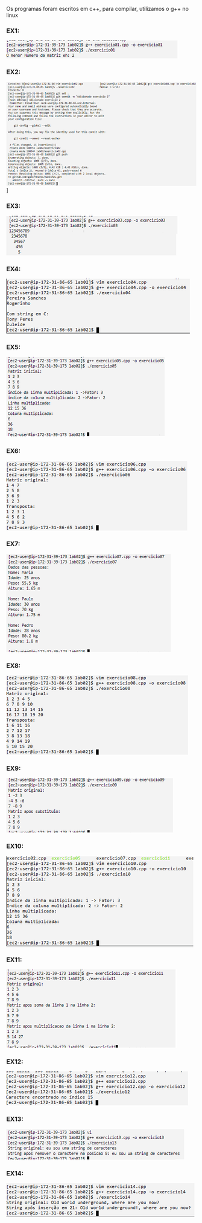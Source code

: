 Os programas foram escritos em c++, para compilar, utilizamos o g++ no linux

### EX1: 
![Imagem ex 1 executado](Saidaexc01.png)

### EX2:
![Imagem ex 2 executado](Saidaexc02.png)]

### EX3:
![Imagem ex 3 executado](Saidaexc03.png)

### EX4:
![Imagem ex 4 executado](Saidaexc04.png)

### EX5:
![Imagem ex 5 executado](Saidaexc05.png)

### EX6:
![Imagem ex 6 executado](Saidaexc06.png)

### EX7:
![Imagem ex 7 executado](Saidaexc07.png)

### EX8:
![Imagem ex 8 executado](Saidaexc08.png)

### EX9:
![Imagem ex 9 executado](Saidaexc09.png)

### EX10:
![Imagem ex 10 executado](Saidaexc10.png)

### EX11:
![Imagem ex 11 executado](Saidaexc11.png)

### EX12:
![Imagem ex 12 executado](Saidaexc12.png)

### EX13:
![Imagem ex 13 executado](Saidaexc13.png)

### EX14:
![Imagem ex 14 executado](Saidaexc14.png)
